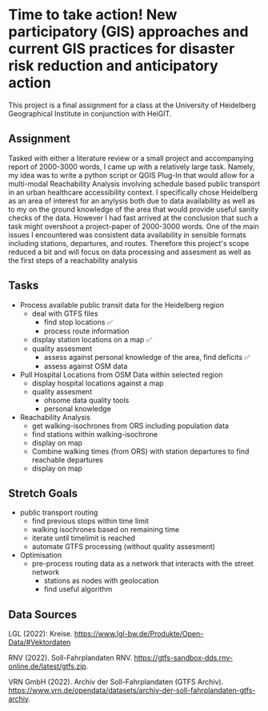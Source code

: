 # Time to take action! New participatory (GIS) approaches and current GIS practices for disaster risk reduction and anticipatory action
This project is a final assignment for a class at the University of Heidelberg Geographical Institute in conjunction with HeiGIT.

## Assignment
Tasked with either a literature review or a small project and accompanying report of 2000-3000 words, I came up with a relatively large task. Namely, my idea was to write a python script or QGIS Plug-In that would allow for a multi-modal Reachability Analysis involving schedule based public transport in an urban healthcare accessibility context. I specifically chose Heidelberg as an area of interest for an anylysis both due to data availability as well as to my on the ground knowledge of the area that would provide useful sanity checks of the data. However I had fast arrived at the conclusion that such a task might overshoot a project-paper of 2000-3000 words. One of the main issues I encountered was consistent data availability in sensible formats including stations, departures, and routes. Therefore this project's scope reduced a bit and will focus on data processing and assesment as well as the first steps of a reachability analysis

## Tasks
* Process available public transit data for the Heidelberg region
    + deal with GTFS files
        + find stop locations ✅
        + process route information
    + display station locations on a map ✅
    + quality assesment 
        - assess against personal knowledge of the area, find deficits ✅
        - assess against OSM data
* Pull Hospital Locations from OSM Data within selected region 
    + display hospital locations against a map
    + quality assesment
        - ohsome data quality tools
        - personal knowledge
* Reachability Analysis
    + get walking-isochrones from ORS including population data
    + find stations within walking-isochrone
    + display on map
    + Combine walking times (from ORS) with station departures to find reachable departures
    + display on map

## Stretch Goals
* public transport routing
    + find previous stops within time limit
    + walking isochrones based on remaining time
    + iterate until timelimit is reached
    + automate GTFS processing (without quality assesment)
* Optimisation
    + pre-process routing data as a network that interacts with the street network
        - stations as nodes with geolocation
        - find useful algorithm

## Data Sources
 LGL (2022): Kreise. https://www.lgl-bw.de/Produkte/Open-Data/#Vektordaten
 
 RNV (2022). Soll-Fahrplandaten RNV. https://gtfs-sandbox-dds.rnv-online.de/latest/gtfs.zip.
 
 VRN GmbH (2022). Archiv der Soll-Fahrplandaten (GTFS Archiv). https://www.vrn.de/opendata/datasets/archiv-der-soll-fahrplandaten-gtfs-archiv.

